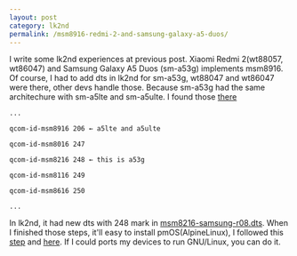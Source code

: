 ```yaml
---
layout: post
category: lk2nd
permalink: /msm8916-redmi-2-and-samsung-galaxy-a5-duos/
---
```


I write some lk2nd experiences at previous post. Xiaomi Redmi 2(wt88057, wt86047) and Samsung Galaxy A5 Duos (sm-a53g) implements msm8916.
Of course, I had to add dts in lk2nd for sm-a53g, wt88047 and wt86047 were there, other devs handle those. Because sm-a53g had the same architechure with sm-a5lte and sm-a5ulte.
I found those [there]

```
...

qcom-id-msm8916 206 ← a5lte and a5ulte

qcom-id-msm8016 247

qcom-id-msm8216 248 ← this is a53g

qcom-id-msm8116 249

qcom-id-msm8616 250

...

```

In lk2nd, it had new dts with 248 mark in [msm8216-samsung-r08.dts].
When I finished those steps, it'll easy to install pmOS(AlpineLinux), I followed this [step] and [here]. If I could ports my devices to run GNU/Linux, you can do it.

[there]: https://patchwork.ozlabs.org/project/devicetree-bindings/patch/1450371534-10923-20-git-send-email-mtitinger+renesas@baylibre.com/
[msm8216-samsung-r08.dts]: https://github.com/msm8916-mainline/lk2nd/blob/master/dts/msm8916/msm8216-samsung-r08.dts
[step]: https://wiki.postmarketos.org/wiki/Xiaomi_Redmi_2_(xiaomi-wt88047)
[here]: https://wiki.postmarketos.org/wiki/Samsung_Galaxy_A5_2015_(samsung-a5)
